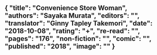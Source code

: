 {
 "title": "Convenience Store Woman",
 "authors": "Sayaka Murata",
 "editors": "",
 "translator": "Ginny Tapley Takemori",
 "date": "2018-10-08",
 "rating": "+",
 "re-read": "",
 "pages": "176",
 "non-fiction": "",
 "comic": "",
 "published": "2018",
 "image": ""
}
---

